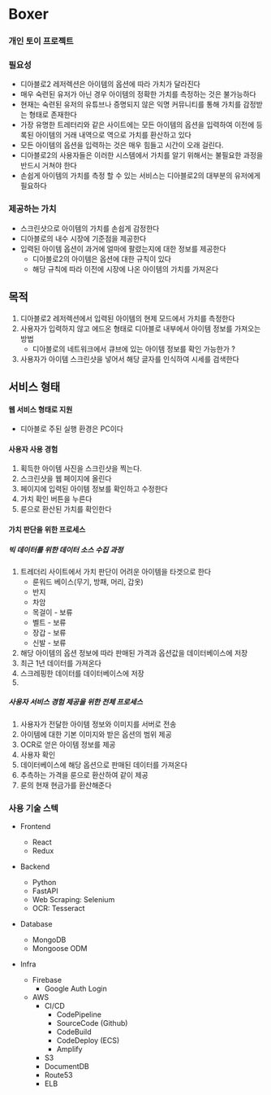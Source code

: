 # Boxer

### 개인 토이 프로젝트

### 필요성
- 디아블로2 레저렉션은 아이템의 옵션에 따라 가치가 달라진다
- 매우 숙련된 유저가 아닌 경우 아이템의 정확한 가치를 측정하는 것은 불가능하다
- 현재는 숙련된 유저의 유튜브나 증명되지 않은 익명 커뮤니티를 통해 가치를 감정받는 형태로 존재한다
- 가장 유명한 트레터리와 같은 사이트에는 모든 아이템의 옵션을 입력하여 이전에 등록된 아이템의 거래 내역으로 역으로 가치를 환산하고 있다
- 모든 아이템의 옵션을 입력하는 것은 매우 힘들고 시간이 오래 걸린다.
- 디아블로2의 사용자들은 이러한 시스템에서 가치를 알기 위해서는 불필요한 과정을 반드시 거쳐야 한다
- 손쉽게 아이템의 가치를 측정 할 수 있는 서비스는 디아블로2의 대부분의 유저에게 필요하다


### 제공하는 가치
- 스크린샷으로 아이템의 가치를 손쉽게 감정한다
- 디아블로의 내수 시장에 기준점을 제공한다
- 입력된 아이템 옵션이 과거에 얼마에 팔렸는지에 대한 정보를 제공한다
    - 디아블로2의 아이템은 옵션에 대한 규칙이 있다
    - 해당 규칙에 따라 이전에 시장에 나온 아이템의 가치를 가져온다


## 목적
1. 디아블로2 레저렉션에서 입력된 아이템의 현제 모드에서 가치를 측정한다
2. 사용자가 입력하지 않고 에드온 형태로 디아블로 내부에서 아이템 정보를 가져오는 방법
    - 디아블로의 네트워크에서 큐브에 있는 아이템 정보를 확인 가능한가 ?
3. 사용자가 아이템 스크린샷을 넣어서 해당 글자를 인식하여 시세를 검색한다


## 서비스 형태
#### 웹 서비스 형태로 지원
- 디아블로 주된 실행 환경은 PC이다


#### 사용자 사용 경험
1. 획득한 아이템 사진을 스크린샷을 찍는다.
2. 스크린샷을 웹 페이지에 올린다
3. 페이지에 입력된 아이템 정보를 확인하고 수정한다
4. 가치 확인 버튼을 누른다
5. 룬으로 환산된 가치를 확인한다

#### 가치 판단을 위한 프로세스
##### 빅 데이터를 위한 데이터 소스 수집 과정
1. 트레더리 사이트에서 가치 판단이 어려운 아이템을 타겟으로 한다 
   - 룬워드 베이스(무기, 방패, 머리, 갑옷)
   - 반지
   - 차암
   - 목걸이 - 보류 
   - 벨트 - 보류
   - 장갑 - 보류
   - 신발 - 보류
2. 해당 아이템의 옵션 정보에 따라 판매된 가격과 옵션값을 데이터베이스에 저장
3. 최근 1년 데이터를 가져온다
4. 스크레핑한 데이터를 데이터베이스에 저장
5. 

##### 사용자 서비스 경험 제공을 위한 전체 프로세스 
1. 사용자가 전달한 아이템 정보와 이미지를 서버로 전송
2. 아이템에 대한 기본 이미지와 받은 옵션의 범위 제공
3. OCR로 얻은 아이템 정보를 제공
4. 사용자 확인
5. 데이터베이스에 해당 옵션으로 판매된 데이터를 가져온다
6. 추측하는 가격을 룬으로 환산하여 같이 제공
7. 룬의 현재 현금가를 환산해준다

### 사용 기술 스텍
- Frontend
    - React
    - Redux

- Backend
    - Python
    - FastAPI
    - Web Scraping: Selenium
    - OCR: Tesseract

- Database
    - MongoDB
    - Mongoose ODM

- Infra
    - Firebase
       - Google Auth Login
    - AWS
      - CI/CD
        -  CodePipeline
          -  SourceCode (Github)
          -  CodeBuild
          -  CodeDeploy (ECS)
        - Amplify
      - S3
      - DocumentDB
      - Route53
      - ELB